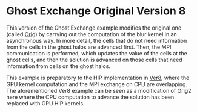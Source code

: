 # Ghost Exchange Original Version 8

This version of the Ghost Exchange example modifies the original one (called [Orig](https://github.com/amd/HPCTrainingExamples/tree/main/MPI-examples/GhostExchange/GhostExchange_ArrayAssign/Orig)) by carrying out the computation of the blur kernel in an asynchronous way. In more detail, the cells that do not need information from the cells in the ghost halos are advanced first. Then, the MPI communication is performed, which updates the value of the cells at the ghost cells, and then the solution is advanced on those cells that need information from cells on the ghost halos.

This example is preparatory to the HIP implementation in [Ver8](https://github.com/amd/HPCTrainingExamples/tree/main/MPI-examples/GhostExchange/GhostExchange_ArrayAssign_HIP/Ver8), where the GPU kernel computation and the MPI exchange on CPU are overlapping. The aforementioned Ver8 example can be seen as a modification of Orig2 here where the CPU computation to advance the solution has been replaced with GPU HIP kernels.

